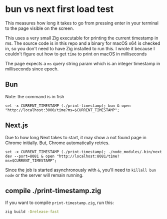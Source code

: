 # bun vs next first load test

This measures how long it takes to go from pressing enter in your terminal to the page visible on the screen.

This uses a very small Zig executable for printing the current timestamp in ms. The source code is in this repo and a binary for macOS x64 is checked in, so you don't need to have Zig installed to run this. I wrote it because I couldn't figure out how to get `time` to print on macOS in milliseconds

The page expects a `ms` query string param which is an integer timestamp in milliseconds since epoch.

## Bun

Note: the command is in fish

```fish
set -x CURRENT_TIMESTAMP (./print-timestamp); bun & open "http://localhost:3000/time?ms=$CURRENT_TIMESTAMP";
```

## Next.js

Due to how long Next takes to start, it may show a not found page in Chrome initially. But, Chrome automatically retries.

```fish
set -x CURRENT_TIMESTAMP (./print-timestamp); ./node_modules/.bin/next dev --port=8081 & open "http://localhost:8081/time?ms=$CURRENT_TIMESTAMP";
```

Since the job is started asynchronously with `&`, you'll need to `killall bun node` or the server will remain running.

## compile ./print-timestamp.zig

If you want to compile `print-timestamp.zig`, run this:

```bash
zig build -Drelease-fast
```
